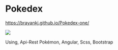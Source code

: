 # Pokedex

https://brayankj.github.io/Pokedex-one/

![](https://repository-images.githubusercontent.com/317693745/815c0a00-33fc-11eb-9378-8f3ed54d677d)

Using, Api-Rest Pokémon, Angular, Scss, Bootstrap

